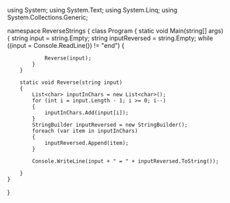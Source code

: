 using System;
using System.Text;
using System.Linq;
using System.Collections.Generic;

namespace ReverseStrings
{
    class Program
    {
        static void Main(string[] args)
        {
            string input = string.Empty;
            string inputReversed = string.Empty;
            while ((input = Console.ReadLine()) != "end")
            {
                
                Reverse(input);
            }
        }

        static void Reverse(string input)
        {
            List<char> inputInChars = new List<char>();
            for (int i = input.Length - 1; i >= 0; i--)
            {
                inputInChars.Add(input[i]);
            }
            StringBuilder inputReversed = new StringBuilder();
            foreach (var item in inputInChars)
            {
                inputReversed.Append(item);
            }

            Console.WriteLine(input + " = " + inputReversed.ToString());
         
        }
    }
}
